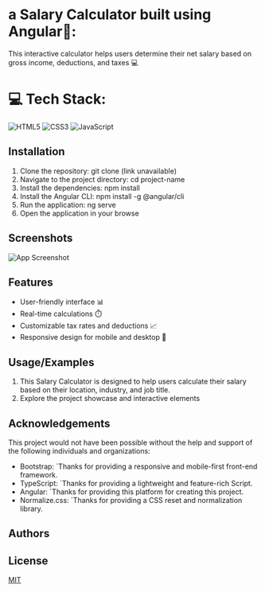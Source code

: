 
# a Salary Calculator built using Angular🚀:

This interactive calculator helps users determine their net salary based on gross income, deductions, and taxes 💻 


# 💻 Tech Stack:
![HTML5](https://img.shields.io/badge/html5-%23E34F26.svg?style=plastic&logo=html5&logoColor=white)
![CSS3](https://img.shields.io/badge/css3-%231572B6.svg?style=plastic&logo=css3&logoColor=white) ![JavaScript](https://img.shields.io/badge/javascript-%23323330.svg?style=plastic&logo=javascript&logoColor=%23F7DF1E)


## Installation

1. Clone the repository: git clone (link unavailable)
2. Navigate to the project directory: cd project-name
3. Install the dependencies: npm install
4. Install the Angular CLI: npm install -g @angular/cli
5. Run the application: ng serve
6. Open the application in your browse
    
## Screenshots

![App Screenshot](https://via.placeholder.com/468x300?text=App+Screenshot+Here)


##  Features


- User-friendly interface 📊
- Real-time calculations ⏱️
- Customizable tax rates and deductions 📈
- Responsive design for mobile and desktop 📱

## Usage/Examples

1. This Salary Calculator is designed to help users calculate their salary based on their location, industry, and job title.
2. Explore the project showcase and interactive elements


## Acknowledgements

This project would not have been possible without the help and support of the following individuals and organizations:

* Bootstrap: `Thanks for providing a responsive and mobile-first front-end framework.
* TypeScript: `Thanks for providing a lightweight and feature-rich Script.
* Angular: `Thanks for providing this platform for creating this project.
* Normalize.css: `Thanks for providing a CSS reset and normalization library.


## Authors




## License

[MIT](https://choosealicense.com/licenses/mit/)

